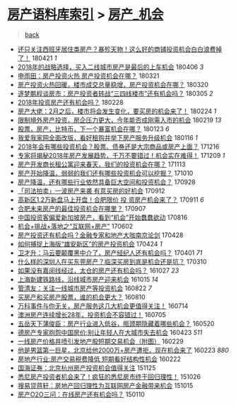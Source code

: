 [房产语料库索引](../../README.md)  > [房产_机会](房产_机会.md)
====
> [back](../README.md)

- [还只关注西班牙居住类房产？暴殄天物！这么好的商铺投资机会白白浪费掉了！](http://jkwz.applinzi.com/ittc/7094547766921659409.html#%E8%BF%98%E5%8F%AA%E5%85%B3%E6%B3%A8%E8%A5%BF%E7%8F%AD%E7%89%99%E5%B1%85%E4%BD%8F%E7%B1%BB%E6%88%BF%E4%BA%A7%EF%BC%9F%E6%9A%B4%E6%AE%84%E5%A4%A9%E7%89%A9%EF%BC%81%E8%BF%99%E4%B9%88%E5%A5%BD%E7%9A%84%E5%95%86%E9%93%BA%E6%8A%95%E8%B5%84%E6%9C%BA%E4%BC%9A%E7%99%BD%E7%99%BD%E6%B5%AA%E8%B4%B9%E6%8E%89%E4%BA%86%EF%BC%81) 180421 *1* 
- [2018年的战略选择，买入二线城市房产是最后的上车机会](http://jkwz.applinzi.com/ittc/7088691237546886154.html#2018%E5%B9%B4%E7%9A%84%E6%88%98%E7%95%A5%E9%80%89%E6%8B%A9%EF%BC%8C%E4%B9%B0%E5%85%A5%E4%BA%8C%E7%BA%BF%E5%9F%8E%E5%B8%82%E6%88%BF%E4%BA%A7%E6%98%AF%E6%9C%80%E5%90%8E%E7%9A%84%E4%B8%8A%E8%BD%A6%E6%9C%BA%E4%BC%9A) 180406 *3* 
- [申雨田：房产投资火热 房产投资机会在哪？](http://jkwz.applinzi.com/ittc/7082925067438916615.html#%E7%94%B3%E9%9B%A8%E7%94%B0%EF%BC%9A%E6%88%BF%E4%BA%A7%E6%8A%95%E8%B5%84%E7%81%AB%E7%83%AD+%E6%88%BF%E4%BA%A7%E6%8A%95%E8%B5%84%E6%9C%BA%E4%BC%9A%E5%9C%A8%E5%93%AA%EF%BC%9F) 180321  
- [房产投资火热回暖，楼市成交总量稳增，房产投资机会在哪？](http://jkwz.applinzi.com/ittc/7082592623745565703.html#%E6%88%BF%E4%BA%A7%E6%8A%95%E8%B5%84%E7%81%AB%E7%83%AD%E5%9B%9E%E6%9A%96%EF%BC%8C%E6%A5%BC%E5%B8%82%E6%88%90%E4%BA%A4%E6%80%BB%E9%87%8F%E7%A8%B3%E5%A2%9E%EF%BC%8C%E6%88%BF%E4%BA%A7%E6%8A%95%E8%B5%84%E6%9C%BA%E4%BC%9A%E5%9C%A8%E5%93%AA%EF%BC%9F) 180320  
- [逐梦鹏程谈房市：房产投资者转战“三四线楼市”还有机会吗？](http://jkwz.applinzi.com/ittc/7077089142557377547.html#%E9%80%90%E6%A2%A6%E9%B9%8F%E7%A8%8B%E8%B0%88%E6%88%BF%E5%B8%82%EF%BC%9A%E6%88%BF%E4%BA%A7%E6%8A%95%E8%B5%84%E8%80%85%E8%BD%AC%E6%88%98%E2%80%9C%E4%B8%89%E5%9B%9B%E7%BA%BF%E6%A5%BC%E5%B8%82%E2%80%9D%E8%BF%98%E6%9C%89%E6%9C%BA%E4%BC%9A%E5%90%97%EF%BC%9F) 180305 *2* 
- [2018年投资房产还有机会吗？](http://jkwz.applinzi.com/ittc/7075178328309105671.html#2018%E5%B9%B4%E6%8A%95%E8%B5%84%E6%88%BF%E4%BA%A7%E8%BF%98%E6%9C%89%E6%9C%BA%E4%BC%9A%E5%90%97%EF%BC%9F) 180228  
- [房产大佬：2月之后，楼市将会发生变化，要买房的机会来了！](http://jkwz.applinzi.com/ittc/7073725737477866502.html#%E6%88%BF%E4%BA%A7%E5%A4%A7%E4%BD%AC%EF%BC%9A2%E6%9C%88%E4%B9%8B%E5%90%8E%EF%BC%8C%E6%A5%BC%E5%B8%82%E5%B0%86%E4%BC%9A%E5%8F%91%E7%94%9F%E5%8F%98%E5%8C%96%EF%BC%8C%E8%A6%81%E4%B9%B0%E6%88%BF%E7%9A%84%E6%9C%BA%E4%BC%9A%E6%9D%A5%E4%BA%86%EF%BC%81) 180224 *1* 
- [限制境外房产投资，房企压力更大，今年能否成刚需入市的机会](http://jkwz.applinzi.com/ittc/7071546095270626314.html#%E9%99%90%E5%88%B6%E5%A2%83%E5%A4%96%E6%88%BF%E4%BA%A7%E6%8A%95%E8%B5%84%EF%BC%8C%E6%88%BF%E4%BC%81%E5%8E%8B%E5%8A%9B%E6%9B%B4%E5%A4%A7%EF%BC%8C%E4%BB%8A%E5%B9%B4%E8%83%BD%E5%90%A6%E6%88%90%E5%88%9A%E9%9C%80%E5%85%A5%E5%B8%82%E7%9A%84%E6%9C%BA%E4%BC%9A) 180219 *13* 
- [股票，房产，比特币，下一个暴富机会在哪？](http://jkwz.applinzi.com/ittc/7061734324838073351.html#%E8%82%A1%E7%A5%A8%EF%BC%8C%E6%88%BF%E4%BA%A7%EF%BC%8C%E6%AF%94%E7%89%B9%E5%B8%81%EF%BC%8C%E4%B8%8B%E4%B8%80%E4%B8%AA%E6%9A%B4%E5%AF%8C%E6%9C%BA%E4%BC%9A%E5%9C%A8%E5%93%AA%EF%BC%9F) 180123 *6* 
- [我爱我家网全面改版，看好租购并举下房产服务升级机会](http://jkwz.applinzi.com/ittc/7059223800497832970.html#%E6%88%91%E7%88%B1%E6%88%91%E5%AE%B6%E7%BD%91%E5%85%A8%E9%9D%A2%E6%94%B9%E7%89%88%EF%BC%8C%E7%9C%8B%E5%A5%BD%E7%A7%9F%E8%B4%AD%E5%B9%B6%E4%B8%BE%E4%B8%8B%E6%88%BF%E4%BA%A7%E6%9C%8D%E5%8A%A1%E5%8D%87%E7%BA%A7%E6%9C%BA%E4%BC%9A) 180116 *1* 
- [2018年会有哪些投资机会？股票、债券还是大宗商品或房产上面？](http://jkwz.applinzi.com/ittc/7047324189411771408.html#2018%E5%B9%B4%E4%BC%9A%E6%9C%89%E5%93%AA%E4%BA%9B%E6%8A%95%E8%B5%84%E6%9C%BA%E4%BC%9A%EF%BC%9F%E8%82%A1%E7%A5%A8%E3%80%81%E5%80%BA%E5%88%B8%E8%BF%98%E6%98%AF%E5%A4%A7%E5%AE%97%E5%95%86%E5%93%81%E6%88%96%E6%88%BF%E4%BA%A7%E4%B8%8A%E9%9D%A2%EF%BC%9F) 171216  
- [专家将揭秘2018年房产发展趋势，千万不要错过！机会实在难得！](http://jkwz.applinzi.com/ittc/7045067561262122000.html#%E4%B8%93%E5%AE%B6%E5%B0%86%E6%8F%AD%E7%A7%982018%E5%B9%B4%E6%88%BF%E4%BA%A7%E5%8F%91%E5%B1%95%E8%B6%8B%E5%8A%BF%EF%BC%8C%E5%8D%83%E4%B8%87%E4%B8%8D%E8%A6%81%E9%94%99%E8%BF%87%EF%BC%81%E6%9C%BA%E4%BC%9A%E5%AE%9E%E5%9C%A8%E9%9A%BE%E5%BE%97%EF%BC%81) 171209 *1* 
- [房产开发商长租公寓迎来春天，我们的投资机会在哪？](http://jkwz.applinzi.com/ittc/7035478784201982992.html#%E6%88%BF%E4%BA%A7%E5%BC%80%E5%8F%91%E5%95%86%E9%95%BF%E7%A7%9F%E5%85%AC%E5%AF%93%E8%BF%8E%E6%9D%A5%E6%98%A5%E5%A4%A9%EF%BC%8C%E6%88%91%E4%BB%AC%E7%9A%84%E6%8A%95%E8%B5%84%E6%9C%BA%E4%BC%9A%E5%9C%A8%E5%93%AA%EF%BC%9F) 171113  
- [房产开始降温，弱弱的我们还有哪些投资机会可以挖掘？](http://jkwz.applinzi.com/ittc/7022761819779892241.html#%E6%88%BF%E4%BA%A7%E5%BC%80%E5%A7%8B%E9%99%8D%E6%B8%A9%EF%BC%8C%E5%BC%B1%E5%BC%B1%E7%9A%84%E6%88%91%E4%BB%AC%E8%BF%98%E6%9C%89%E5%93%AA%E4%BA%9B%E6%8A%95%E8%B5%84%E6%9C%BA%E4%BC%9A%E5%8F%AF%E4%BB%A5%E6%8C%96%E6%8E%98%EF%BC%9F) 171010  
- [房产降温，还有哪些行业依然具备巨大空间和投资机会？](http://jkwz.applinzi.com/ittc/7018490684330476560.html#%E6%88%BF%E4%BA%A7%E9%99%8D%E6%B8%A9%EF%BC%8C%E8%BF%98%E6%9C%89%E5%93%AA%E4%BA%9B%E8%A1%8C%E4%B8%9A%E4%BE%9D%E7%84%B6%E5%85%B7%E5%A4%87%E5%B7%A8%E5%A4%A7%E7%A9%BA%E9%97%B4%E5%92%8C%E6%8A%95%E8%B5%84%E6%9C%BA%E4%BC%9A%EF%BC%9F) 170928  
- [「司法拍卖」一波房产来袭 有意买房的好机会](http://jkwz.applinzi.com/ittc/7012478090293543953.html#%E3%80%8C%E5%8F%B8%E6%B3%95%E6%8B%8D%E5%8D%96%E3%80%8D%E4%B8%80%E6%B3%A2%E6%88%BF%E4%BA%A7%E6%9D%A5%E8%A2%AD+%E6%9C%89%E6%84%8F%E4%B9%B0%E6%88%BF%E7%9A%84%E5%A5%BD%E6%9C%BA%E4%BC%9A) 170912  
- [高新区1.2万新盘马上开盘！合肥限价 投 资房产机会来了？](http://jkwz.applinzi.com/ittc/7012113715724551185.html#%E9%AB%98%E6%96%B0%E5%8C%BA1.2%E4%B8%87%E6%96%B0%E7%9B%98%E9%A9%AC%E4%B8%8A%E5%BC%80%E7%9B%98%EF%BC%81%E5%90%88%E8%82%A5%E9%99%90%E4%BB%B7+%E6%8A%95+%E8%B5%84%E6%88%BF%E4%BA%A7%E6%9C%BA%E4%BC%9A%E6%9D%A5%E4%BA%86%EF%BC%9F) 170911 *6* 
- [合肥未来房产的最佳投资机会在哪里？](http://jkwz.applinzi.com/ittc/7010351883078861841.html#%E5%90%88%E8%82%A5%E6%9C%AA%E6%9D%A5%E6%88%BF%E4%BA%A7%E7%9A%84%E6%9C%80%E4%BD%B3%E6%8A%95%E8%B5%84%E6%9C%BA%E4%BC%9A%E5%9C%A8%E5%93%AA%E9%87%8C%EF%BC%9F) 170907  
- [中国投资客偏爱新加坡房产，看到“机会”开始蠢蠢欲动](http://jkwz.applinzi.com/ittc/7002421038997308433.html#%E4%B8%AD%E5%9B%BD%E6%8A%95%E8%B5%84%E5%AE%A2%E5%81%8F%E7%88%B1%E6%96%B0%E5%8A%A0%E5%9D%A1%E6%88%BF%E4%BA%A7%EF%BC%8C%E7%9C%8B%E5%88%B0%E2%80%9C%E6%9C%BA%E4%BC%9A%E2%80%9D%E5%BC%80%E5%A7%8B%E8%A0%A2%E8%A0%A2%E6%AC%B2%E5%8A%A8) 170816  
- [机会+挑战+落地之“互联网+房产”](http://jkwz.applinzi.com/ittc/6974479642768442373.html#%E6%9C%BA%E4%BC%9A%2B%E6%8C%91%E6%88%98%2B%E8%90%BD%E5%9C%B0%E4%B9%8B%E2%80%9C%E4%BA%92%E8%81%94%E7%BD%91%2B%E6%88%BF%E4%BA%A7%E2%80%9D) 170602  
- [房产投资还有机会吗？金融专家和地产大咖南京论剑](http://jkwz.applinzi.com/ittc/6961709409712473093.html#%E6%88%BF%E4%BA%A7%E6%8A%95%E8%B5%84%E8%BF%98%E6%9C%89%E6%9C%BA%E4%BC%9A%E5%90%97%EF%BC%9F%E9%87%91%E8%9E%8D%E4%B8%93%E5%AE%B6%E5%92%8C%E5%9C%B0%E4%BA%A7%E5%A4%A7%E5%92%96%E5%8D%97%E4%BA%AC%E8%AE%BA%E5%89%91) 170428  
- [如何捕捉上海版“雄安新区”的房产投资机会](http://jkwz.applinzi.com/ittc/6959844654907393028.html#%E5%A6%82%E4%BD%95%E6%8D%95%E6%8D%89%E4%B8%8A%E6%B5%B7%E7%89%88%E2%80%9C%E9%9B%84%E5%AE%89%E6%96%B0%E5%8C%BA%E2%80%9D%E7%9A%84%E6%88%BF%E4%BA%A7%E6%8A%95%E8%B5%84%E6%9C%BA%E4%BC%9A) 170424 *1* 
- [卫才升：马云要颠覆黑中介了，房产经纪人还有机会吗？](http://jkwz.applinzi.com/ittc/6951512812416402437.html#%E5%8D%AB%E6%89%8D%E5%8D%87%EF%BC%9A%E9%A9%AC%E4%BA%91%E8%A6%81%E9%A2%A0%E8%A6%86%E9%BB%91%E4%B8%AD%E4%BB%8B%E4%BA%86%EF%BC%8C%E6%88%BF%E4%BA%A7%E7%BB%8F%E7%BA%AA%E4%BA%BA%E8%BF%98%E6%9C%89%E6%9C%BA%E4%BC%9A%E5%90%97%EF%BC%9F) 170401 *71* 
- [什么样的深圳人在买东莞房产？临深买房到底是机会还是坑？](http://jkwz.applinzi.com/ittc/6943333887580308484.html#%E4%BB%80%E4%B9%88%E6%A0%B7%E7%9A%84%E6%B7%B1%E5%9C%B3%E4%BA%BA%E5%9C%A8%E4%B9%B0%E4%B8%9C%E8%8E%9E%E6%88%BF%E4%BA%A7%EF%BC%9F%E4%B8%B4%E6%B7%B1%E4%B9%B0%E6%88%BF%E5%88%B0%E5%BA%95%E6%98%AF%E6%9C%BA%E4%BC%9A%E8%BF%98%E6%98%AF%E5%9D%91%EF%BC%9F) 170310  
- [如果没有嘉闵线经过，太仓的房产还有机会吗？](http://jkwz.applinzi.com/ittc/6893573726385210372.html#%E5%A6%82%E6%9E%9C%E6%B2%A1%E6%9C%89%E5%98%89%E9%97%B5%E7%BA%BF%E7%BB%8F%E8%BF%87%EF%BC%8C%E5%A4%AA%E4%BB%93%E7%9A%84%E6%88%BF%E4%BA%A7%E8%BF%98%E6%9C%89%E6%9C%BA%E4%BC%9A%E5%90%97%EF%BC%9F) 161027 *23* 
- [上海新建铁路线，沿线城市房产迎来机会](http://jkwz.applinzi.com/ittc/6889145789380559876.html#%E4%B8%8A%E6%B5%B7%E6%96%B0%E5%BB%BA%E9%93%81%E8%B7%AF%E7%BA%BF%EF%BC%8C%E6%B2%BF%E7%BA%BF%E5%9F%8E%E5%B8%82%E6%88%BF%E4%BA%A7%E8%BF%8E%E6%9D%A5%E6%9C%BA%E4%BC%9A) 161015 *14* 
- [管清友：关注一线城市房产等投资机会](http://jkwz.applinzi.com/ittc/6869192388416898053.html#%E7%AE%A1%E6%B8%85%E5%8F%8B%EF%BC%9A%E5%85%B3%E6%B3%A8%E4%B8%80%E7%BA%BF%E5%9F%8E%E5%B8%82%E6%88%BF%E4%BA%A7%E7%AD%89%E6%8A%95%E8%B5%84%E6%9C%BA%E4%BC%9A) 160822 *7* 
- [买房产和买房产股票，谁的机会更大？](http://jkwz.applinzi.com/ittc/6864517750076212229.html#%E4%B9%B0%E6%88%BF%E4%BA%A7%E5%92%8C%E4%B9%B0%E6%88%BF%E4%BA%A7%E8%82%A1%E7%A5%A8%EF%BC%8C%E8%B0%81%E7%9A%84%E6%9C%BA%E4%BC%9A%E6%9B%B4%E5%A4%A7%EF%BC%9F) 160810  
- [万科事件与你无关，房产服务这几大机会更值得关注！](http://jkwz.applinzi.com/ittc/6854650997527544837.html#%E4%B8%87%E7%A7%91%E4%BA%8B%E4%BB%B6%E4%B8%8E%E4%BD%A0%E6%97%A0%E5%85%B3%EF%BC%8C%E6%88%BF%E4%BA%A7%E6%9C%8D%E5%8A%A1%E8%BF%99%E5%87%A0%E5%A4%A7%E6%9C%BA%E4%BC%9A%E6%9B%B4%E5%80%BC%E5%BE%97%E5%85%B3%E6%B3%A8%EF%BC%81) 160714  
- [澳洲房产连续增长28年，投资机会不容错过！](http://jkwz.applinzi.com/ittc/6851419300400989188.html#%E6%BE%B3%E6%B4%B2%E6%88%BF%E4%BA%A7%E8%BF%9E%E7%BB%AD%E5%A2%9E%E9%95%BF28%E5%B9%B4%EF%BC%8C%E6%8A%95%E8%B5%84%E6%9C%BA%E4%BC%9A%E4%B8%8D%E5%AE%B9%E9%94%99%E8%BF%87%EF%BC%81) 160705  
- [五岳天下蒲俊臣：房产行业进入低谷，瓶颈期隐藏着哪些机会？](http://jkwz.applinzi.com/ittc/6834271506473157637.html#%E4%BA%94%E5%B2%B3%E5%A4%A9%E4%B8%8B%E8%92%B2%E4%BF%8A%E8%87%A3%EF%BC%9A%E6%88%BF%E4%BA%A7%E8%A1%8C%E4%B8%9A%E8%BF%9B%E5%85%A5%E4%BD%8E%E8%B0%B7%EF%BC%8C%E7%93%B6%E9%A2%88%E6%9C%9F%E9%9A%90%E8%97%8F%E7%9D%80%E5%93%AA%E4%BA%9B%E6%9C%BA%E4%BC%9A%EF%BC%9F) 160520  
- [德房产专家抱怨中国房价:别让年轻人在大城市失去机会](http://jkwz.applinzi.com/ittc/6824081233411572741.html#%E5%BE%B7%E6%88%BF%E4%BA%A7%E4%B8%93%E5%AE%B6%E6%8A%B1%E6%80%A8%E4%B8%AD%E5%9B%BD%E6%88%BF%E4%BB%B7%3A%E5%88%AB%E8%AE%A9%E5%B9%B4%E8%BD%BB%E4%BA%BA%E5%9C%A8%E5%A4%A7%E5%9F%8E%E5%B8%82%E5%A4%B1%E5%8E%BB%E6%9C%BA%E4%BC%9A) 160423 *511* 
- [一线房产价格井喷引发地产股短期交易机会（附图）](http://jkwz.applinzi.com/ittc/6804266656020825092.html#%E4%B8%80%E7%BA%BF%E6%88%BF%E4%BA%A7%E4%BB%B7%E6%A0%BC%E4%BA%95%E5%96%B7%E5%BC%95%E5%8F%91%E5%9C%B0%E4%BA%A7%E8%82%A1%E7%9F%AD%E6%9C%9F%E4%BA%A4%E6%98%93%E6%9C%BA%E4%BC%9A%EF%BC%88%E9%99%84%E5%9B%BE%EF%BC%89) 160229  
- [他是男篮第一巨星，北京给他2000万+房产遭拒，现在机会来了](http://jkwz.applinzi.com/ittc/6801924426782213125.html#%E4%BB%96%E6%98%AF%E7%94%B7%E7%AF%AE%E7%AC%AC%E4%B8%80%E5%B7%A8%E6%98%9F%EF%BC%8C%E5%8C%97%E4%BA%AC%E7%BB%99%E4%BB%962000%E4%B8%87%2B%E6%88%BF%E4%BA%A7%E9%81%AD%E6%8B%92%EF%BC%8C%E7%8E%B0%E5%9C%A8%E6%9C%BA%E4%BC%9A%E6%9D%A5%E4%BA%86) 160223 *880* 
- [房地产行业:房产交易税费降低 短期看好结构性机会](http://jkwz.applinzi.com/ittc/6801716308844479492.html#%E6%88%BF%E5%9C%B0%E4%BA%A7%E8%A1%8C%E4%B8%9A%3A%E6%88%BF%E4%BA%A7%E4%BA%A4%E6%98%93%E7%A8%8E%E8%B4%B9%E9%99%8D%E4%BD%8E+%E7%9F%AD%E6%9C%9F%E7%9C%8B%E5%A5%BD%E7%BB%93%E6%9E%84%E6%80%A7%E6%9C%BA%E4%BC%9A) 160222  
- [国海证券：北京杭州房产投资机会值得关注](http://jkwz.applinzi.com/ittc/6768540493147538436.html#%E5%9B%BD%E6%B5%B7%E8%AF%81%E5%88%B8%EF%BC%9A%E5%8C%97%E4%BA%AC%E6%9D%AD%E5%B7%9E%E6%88%BF%E4%BA%A7%E6%8A%95%E8%B5%84%E6%9C%BA%E4%BC%9A%E5%80%BC%E5%BE%97%E5%85%B3%E6%B3%A8) 151125  
- [悉尼房产投资者机会来了！疯狂的悉尼房市终于回归理性！](http://jkwz.applinzi.com/ittc/6757494264561255429.html#%E6%82%89%E5%B0%BC%E6%88%BF%E4%BA%A7%E6%8A%95%E8%B5%84%E8%80%85%E6%9C%BA%E4%BC%9A%E6%9D%A5%E4%BA%86%EF%BC%81%E7%96%AF%E7%8B%82%E7%9A%84%E6%82%89%E5%B0%BC%E6%88%BF%E5%B8%82%E7%BB%88%E4%BA%8E%E5%9B%9E%E5%BD%92%E7%90%86%E6%80%A7%EF%BC%81) 151026  
- [搜易贷蒋轩：房地产回归理性为互联网房产金融带来机会](http://jkwz.applinzi.com/ittc/6753469416349025284.html#%E6%90%9C%E6%98%93%E8%B4%B7%E8%92%8B%E8%BD%A9%EF%BC%9A%E6%88%BF%E5%9C%B0%E4%BA%A7%E5%9B%9E%E5%BD%92%E7%90%86%E6%80%A7%E4%B8%BA%E4%BA%92%E8%81%94%E7%BD%91%E6%88%BF%E4%BA%A7%E9%87%91%E8%9E%8D%E5%B8%A6%E6%9D%A5%E6%9C%BA%E4%BC%9A) 151015  
- [房产O2O三问：在线房产还有机会吗？](http://jkwz.applinzi.com/ittc/547650611386267379.html#%E6%88%BF%E4%BA%A7O2O%E4%B8%89%E9%97%AE%EF%BC%9A%E5%9C%A8%E7%BA%BF%E6%88%BF%E4%BA%A7%E8%BF%98%E6%9C%89%E6%9C%BA%E4%BC%9A%E5%90%97%EF%BC%9F) 150110  
